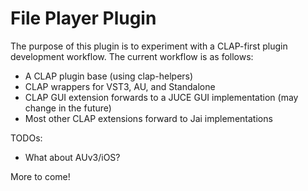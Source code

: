 # File Player Plugin

The purpose of this plugin is to experiment with a CLAP-first
plugin development workflow. The current workflow is as follows:
- A CLAP plugin base (using clap-helpers)
- CLAP wrappers for VST3, AU, and Standalone
- CLAP GUI extension forwards to a JUCE GUI implementation (may change in the future)
- Most other CLAP extensions forward to Jai implementations

TODOs:
- What about AUv3/iOS?

More to come!
